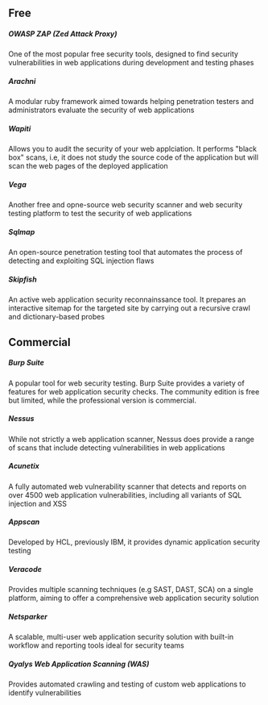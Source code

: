 ## Free
##### OWASP ZAP (Zed Attack Proxy)
One of the most popular free security tools, designed to find security vulnerabilities in web applications during development and testing phases

##### Arachni
A modular ruby framework aimed towards helping penetration testers and administrators evaluate the security of web applications

##### Wapiti
Allows you to audit the security of your web applciation. It performs "black box" scans, i.e, it does not study the source code of the application but will scan the web pages of the deployed application

##### Vega
Another free and opne-source web security scanner and web security testing platform to test the security of web applications

##### Sqlmap
An open-source penetration testing tool that automates the process of detecting and exploiting SQL injection flaws

##### Skipfish
An active web application security reconnainssance tool. It prepares an interactive sitemap for the targeted site by carrying out a recursive crawl and dictionary-based probes
## Commercial

##### Burp Suite
A popular tool for web security testing. Burp Suite provides a variety of features for web application security checks. The community edition is free but limited, while the professional version is commercial.
##### Nessus
While not strictly a web application scanner, Nessus does provide a range of scans that include detecting vulnerabilities in web applications

##### Acunetix
A fully automated web vulnerability scanner that detects and reports on over 4500 web application vulnerabilities, including all variants of SQL injection and XSS

##### Appscan
Developed by HCL, previously IBM, it provides dynamic application security testing

##### Veracode
Provides multiple scanning techniques (e.g SAST, DAST, SCA) on a single platform, aiming to offer a comprehensive web application security solution

##### Netsparker
A scalable, multi-user web application security solution with built-in workflow and reporting tools ideal for security teams

##### Qyalys Web Application Scanning (WAS)
Provides automated crawling and testing of custom web applications to identify vulnerabilities